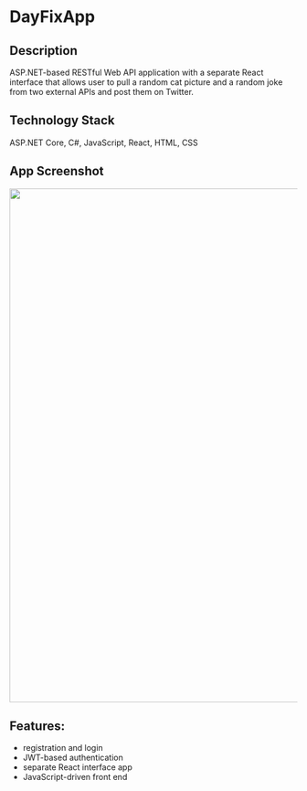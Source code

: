# DayFixApp

## Description
ASP.NET-based RESTful Web API application with a separate React interface that allows user to pull a random cat picture and a random joke from two external APIs and post them on Twitter.

## Technology Stack
ASP.NET Core, C#, JavaScript, React, HTML, CSS

## App Screenshot
<img src="https://imgur.com/kl0Mi3S.gif" width="900">

## Features: 
- registration and login
- JWT-based authentication
- separate React interface app
- JavaScript-driven front end
